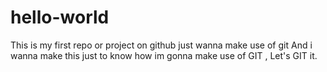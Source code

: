 # hello-world
This is my first repo or project on github just wanna make use of git
And i wanna make this just to know how im gonna make use of GIT , Let's GIT it.
